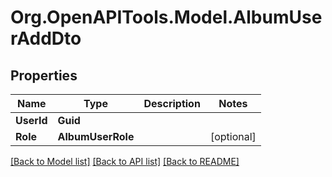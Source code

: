 # Org.OpenAPITools.Model.AlbumUserAddDto

## Properties

Name | Type | Description | Notes
------------ | ------------- | ------------- | -------------
**UserId** | **Guid** |  | 
**Role** | **AlbumUserRole** |  | [optional] 

[[Back to Model list]](../../README.md#documentation-for-models) [[Back to API list]](../../README.md#documentation-for-api-endpoints) [[Back to README]](../../README.md)

